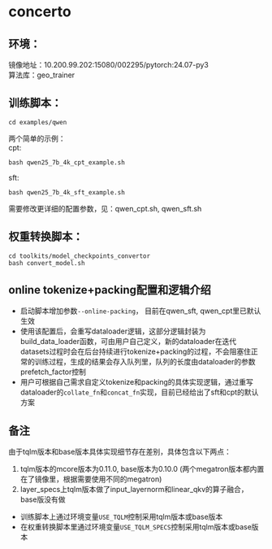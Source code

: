 # concerto
## 环境：
镜像地址：10.200.99.202:15080/002295/pytorch:24.07-py3  
算法库：geo_trainer  

## 训练脚本：
```
cd examples/qwen
```
两个简单的示例：  
cpt:
```
bash qwen25_7b_4k_cpt_example.sh
``` 
sft:
```
bash qwen25_7b_4k_sft_example.sh
```
需要修改更详细的配置参数，见：qwen_cpt.sh, qwen_sft.sh

## 权重转换脚本：
```
cd toolkits/model_checkpoints_convertor
bash convert_model.sh
```

## online tokenize+packing配置和逻辑介绍
* 启动脚本增加参数`--online-packing`， 目前在qwen_sft, qwen_cpt里已默认生效  
* 使用该配置后，会重写dataloader逻辑，这部分逻辑封装为build_data_loader函数，可由用户自己定义，新的dataloader在迭代datasets过程时会在后台持续进行tokenize+packing的过程，不会阻塞住正常的训练过程，生成的结果会存入队列里，队列的长度由dataloader的参数prefetch_factor控制  
* 用户可根据自己需求自定义tokenize和packing的具体实现逻辑，通过重写dataloader的`collate_fn`和`concat_fn`实现，目前已经给出了sft和cpt的默认方案

## 备注
由于tqlm版本和base版本具体实现细节存在差别，具体包含以下两点：
1. tqlm版本的mcore版本为0.11.0, base版本为0.10.0 (两个megatron版本都内置在了镜像里，根据需要使用不同的megatron)
2. layer_specs上tqlm版本做了input_layernorm和linear_qkv的算子融合，base版没有做

   
* 训练脚本上通过环境变量`USE_TQLM`控制采用tqlm版本或base版本  
* 在权重转换脚本里通过环境变量`USE_TQLM_SPECS`控制采用tqlm版本或base版本

